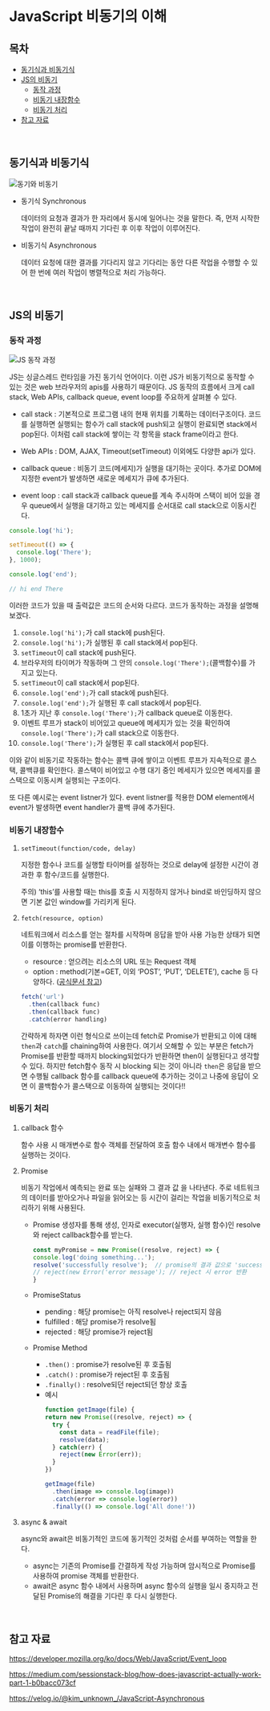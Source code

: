 # JavaScript 비동기의 이해

## 목차
- [동기식과 비동기식](#동기식과-비동기식)
- [JS의 비동기](#js의-비동기)
  - [동작 과정](#동작-과정)
  - [비동기 내장함수](#비동기-내장함수)
  - [비동기 처리](#비동기-처리)
- [참고 자료](#참고-자료)

<br>

## 동기식과 비동기식

![동기와 비동기](./image/sync_acync.png)

- 동기식 Synchronous

  데이터의 요청과 결과가 한 자리에서 동시에 일어나는 것을 말한다. 즉, 먼저 시작한 작업이 완전히 끝날 때까지 기다린 후 이후 작업이 이루어진다.

- 비동기식 Asynchronous

  데이터 요청에 대한 결과를 기다리지 않고 기다리는 동안 다른 작업을 수행할 수 있어 한 번에 여러 작업이 병렬적으로 처리 가능하다.


<br>

## JS의 비동기

### 동작 과정

![JS 동작 과정](./image/callstack.webp)

JS는 싱글스레드 런타임을 가진 동기식 언어이다. 이런 JS가 비동기적으로 동작할 수 있는 것은 web 브라우저의 apis를 사용하기 때문이다. JS 동작의 흐름에서 크게 call stack, Web APIs, callback queue, event loop를 주요하게 살펴볼 수 있다.

- call stack : 기본적으로 프로그램 내의 현재 위치를 기록하는 데이터구조이다. 코드를 실행하면 실행되는 함수가 call stack에 push되고 실행이 완료되면 stack에서 pop된다. 이처럼 call stack에 쌓이는 각 항목을 stack frame이라고 한다.

- Web APIs : DOM, AJAX, Timeout(setTimeout) 이외에도 다양한 api가 있다.

- callback queue : 비동기 코드(메세지)가 실행을 대기하는 곳이다. 추가로 DOM에 지정한 event가 발생하면 새로운 메세지가 큐에 추가된다.

- event loop : call stack과 callback queue를 계속 주시하며 스택이 비어 있을 경우 queue에서 실행을 대기하고 있는 메세지를 순서대로 call stack으로 이동시킨다.  

```js
console.log('hi');

setTimeout(() => {
  console.log('There');  
}, 1000);

console.log('end');

// hi end There
```
이러한 코드가 있을 때 출력값은 코드의 순서와 다르다. 코드가 동작하는 과정을 설명해보겠다.

1. `console.log('hi');`가 call stack에 push된다.
2. `console.log('hi');`가 실행된 후 call stack에서 pop된다.
3. `setTimeout`이 call stack에 push된다.
4. 브라우저의 타이머가 작동하며 그 안의 `console.log('There');`(콜백함수)를 가지고 있는다.
5. `setTimeout`이 call stack에서 pop된다.
6. `console.log('end');`가 call stack에 push된다.
7. `console.log('end');`가 실행된 후 call stack에서 pop된다.
8. 1초가 지난 후 `console.log('There');`가 callback queue로 이동한다.
9. 이벤트 루프가 stack이 비어있고 queue에 메세지가 있는 것을 확인하여 `console.log('There');`가 call stack으로 이동한다.
10. `console.log('There');`가 실행된 후 call stack에서 pop된다.

이와 같이 비동기로 작동하는 함수는 콜백 큐에 쌓이고 이벤트 루프가 지속적으로 콜스택, 콜백큐를 확인한다. 콜스택이 비어있고 수행 대기 중인 메세지가 있으면 메세지를 콜스택으로 이동시켜 실행되는 구조이다. 

또 다른 예시로는 event listner가 있다. event listner를 적용한 DOM element에서 event가 발생하면 event handler가 콜백 큐에 추가된다.


### 비동기 내장함수

1. `setTimeout(function/code, delay)`

    지정한 함수나 코드를 실행할 타이머를 설정하는 것으로 delay에 설정한 시간이 경과한 후 함수/코드를 실행한다.
    
    주의) ‘this’를 사용할 때는 this를 호출 시 지정하지 않거나 bind로 바인딩하지 않으면 기본 값인 window를 가리키게 된다.

2. `fetch(resource, option)`

    네트워크에서 리소스를 얻는 절차를 시작하며 응답을 받아 사용 가능한 상태가 되면 이를 이행하는 promise를 반환한다.
    - resource : 얻으려는 리소스의 URL 또는 Request 객체
    - option : method(기본=GET, 이외 ‘POST’, ‘PUT’, ‘DELETE’), cache 등 다양하다. ([공식문서 참고](https://developer.mozilla.org/ko/docs/Web/API/fetch))

    ```js
    fetch('url')
      .then(callback func)
      .then(callback func)
      .catch(error handling)
    ```
    간략하게 하자면 이런 형식으로 쓰이는데 fetch로 Promise가 반환되고 이에 대해 `then`과 `catch`를 chaining하여 사용한다. 여기서 오해할 수 있는 부분은 fetch가 Promise를 반환할 때까지 blocking되었다가 반환하면 then이 실행된다고 생각할 수 있다. 하지만 fetch함수 동작 시 blocking 되는 것이 아니라 `then`은 응답을 받으면 수행될 callback 함수를 callback queue에 추가하는 것이고 나중에 응답이 오면 이 콜백함수가 콜스택으로 이동하여 실행되는 것이다!!

### 비동기 처리

1. callback 함수

    함수 사용 시 매개변수로 함수 객체를 전달하여 호출 함수 내에서 매개변수 함수를 실행하는 것이다.

2. Promise

    비동기 작업에서 예측되는 완료 또는 실패와 그 결과 값 을 나타낸다. 주로 네트워크의 데이터를 받아오거나 파일을 읽어오는 등 시간이 걸리는 작업을 비동기적으로 처리하기 위해 사용된다.
    - Promise 생성자를 통해 생성, 인자로 executor(실행자, 실행 함수)인  resolve와 reject callback함수를 받는다.
      ```js
      const myPromise = new Promise((resolve, reject) => {
      console.log('doing something...');
      resolve('successfully resolve');  // promise의 결과 값으로 'successfully resolve'을 반환하는 것
      // reject(new Error('error message'); // reject 시 error 반환
      }
      ```
    - PromiseStatus
      - pending : 해당 promise는 아직 resolve나 reject되지 않음
      - fulfilled : 해당 promise가 resolve됨
      - rejected : 해당 promise가 reject됨

    - Promise Method
      - `.then()` : promise가 resolve된 후 호출됨
      - `.catch()` : promise가 reject된 후 호출됨
      - `.finally()` : resolve되던 reject되던 항상 호출
      - 예시
        ```js
        function getImage(file) {
        return new Promise((resolve, reject) => {
          try {
            const data = readFile(file);
            resolve(data);
          } catch(err) {
            reject(new Error(err));
          }
        })

        getImage(file)
          .then(image => console.log(image))
          .catch(error => console.log(error))
          .finally(() => console.log('All done!'))
        ```

3. async & await

    async와 await은 비동기적인 코드에 동기적인 것처럼 순서를 부여하는 역할을 한다.
    - async는 기존의 Promise를 간결하게 작성 가능하며 암시적으로 Promise를 사용하여 promise 객체를 반환한다.
    - await은 async 함수 내에서 사용하며 async 함수의 실행을 일시 중지하고 전달된 Promise의 해결을 기다린 후 다시 실행한다.


<br>

## 참고 자료

https://developer.mozilla.org/ko/docs/Web/JavaScript/Event_loop

https://medium.com/sessionstack-blog/how-does-javascript-actually-work-part-1-b0bacc073cf

https://velog.io/@kim_unknown_/JavaScript-Asynchronous